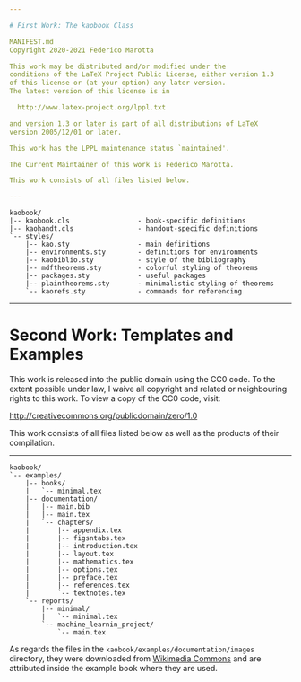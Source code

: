 ```yaml
---

# First Work: The kaobook Class

MANIFEST.md
Copyright 2020-2021 Federico Marotta

This work may be distributed and/or modified under the
conditions of the LaTeX Project Public License, either version 1.3
of this license or (at your option) any later version.
The latest version of this license is in

  http://www.latex-project.org/lppl.txt

and version 1.3 or later is part of all distributions of LaTeX
version 2005/12/01 or later.

This work has the LPPL maintenance status `maintained'.

The Current Maintainer of this work is Federico Marotta.

This work consists of all files listed below.

---
```


```
kaobook/
|-- kaobook.cls                 - book-specific definitions
|-- kaohandt.cls                - handout-specific definitions
`-- styles/
	|-- kao.sty					- main definitions
    |-- environments.sty        - definitions for environments
	|-- kaobiblio.sty			- style of the bibliography
    |-- mdftheorems.sty         - colorful styling of theorems
    |-- packages.sty            - useful packages
    |-- plaintheorems.sty       - minimalistic styling of theorems
	`-- kaorefs.sty             - commands for referencing
```

---

# Second Work: Templates and Examples

This work is released into the public domain using the CC0 code. To the 
extent possible under law, I waive all copyright and related or 
neighbouring rights to this work. To view a copy of the CC0 code, visit:

  http://creativecommons.org/publicdomain/zero/1.0

This work consists of all files listed below as well as the products of 
their compilation.

---

```
kaobook/
`-- examples/
	|-- books/
	|	`-- minimal.tex
	|-- documentation/
	|	|-- main.bib
	|	|-- main.tex
	|	`-- chapters/
	|		|-- appendix.tex
	|		|-- figsntabs.tex
	|		|-- introduction.tex
	|		|-- layout.tex
	|		|-- mathematics.tex
	|		|-- options.tex
	|		|-- preface.tex
	|		|-- references.tex
	|		`-- textnotes.tex
	`-- reports/
		|-- minimal/
		|	`-- minimal.tex
		`-- machine_learnin_project/
			`-- main.tex
```

As regards the files in the `kaobook/examples/documentation/images` 
directory, they were downloaded from [Wikimedia 
Commons](https://commons.wikimedia.org/wiki/Main_Page) and are 
attributed inside the example book where they are used.
